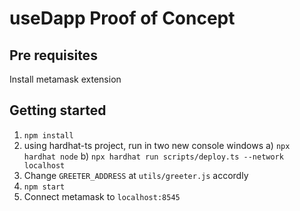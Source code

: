 # useDapp Proof of Concept

## Pre requisites

Install metamask extension

## Getting started

1. `npm install`
2. using hardhat-ts project, run in two new console windows
   a) `npx hardhat node`
   b) `npx hardhat run scripts/deploy.ts --network localhost`
3. Change `GREETER_ADDRESS` at `utils/greeter.js` accordly
4. `npm start`
5. Connect metamask to `localhost:8545` 
